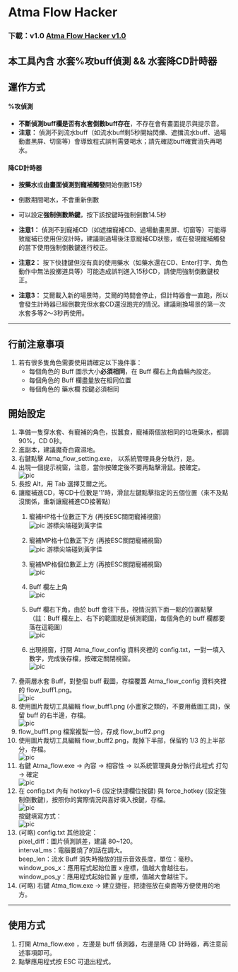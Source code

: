 # Atma Flow Hacker

### 下載：v1.0 [Atma Flow Hacker v1.0](https://github.com/Jaslayer/Atma-flow-hacker/releases/download/v1.0/Atma-flow-hacker_v1.0.zip)
## 本工具內含 水套%攻buff偵測 && 水套降CD計時器

## 運作方式
#### %攻偵測
- **不斷偵測buff欄是否有水套倒數buff存在**，不存在會有畫面提示與提示音。
- **注意：** 偵測不到流水buff（如流水buff剩5秒開始閃爍、遮擋流水buff、過場動畫黑屏、切窗等）會導致程式誤判需要喝水；請先確認buff確實消失再喝水。

#### 降CD計時器
- **按藥水**或**由畫面偵測到寵補觸發**開始倒數15秒
- 倒數期間喝水，不會重新倒數
- 可以設定**強制倒數熱鍵**，按下該按鍵時強制倒數14.5秒
- **注意1：** 偵測不到寵補CD（如遮擋寵補CD、過場動畫黑屏、切窗等）可能導致寵補已使用但沒計時，建議剛過場後注意寵補CD狀態，或在發現寵補觸發的當下使用強制倒數鍵進行校正。
    
- **注意2：** 按下快捷鍵但沒有真的使用藥水（如藥水還在CD、Enter打字、角色動作中無法投擲道具等）可能造成誤判進入15秒CD，請使用強制倒數鍵校正。
    
- **注意3：** 艾爾載入新的場景時，艾爾的時間會停止，但計時器會一直跑，所以會發生計時器已經倒數完但水套CD還沒跑完的情況。建議剛換場景的第一次水套多等2～3秒再使用。
    

---

## 行前注意事項
1. 若有很多隻角色需要使用請確定以下幾件事：
	- 每個角色的 Buff 圖示大小**必須相同**，在 Buff 欄右上角齒輪內設定。
	- 每個角色的 Buff 欄盡量放在相同位置
	- 每個角色的 藥水欄 按鍵必須相同

## 開始設定
1. 準備一隻穿水套、有寵補的角色，拔蠶食，寵補兩個放相同的垃圾藥水，都調90%，CD 0秒。
2. 進副本，建議魔奇白霧濕地。
3. 右鍵點擊 Atma_flow_setting.exe， 以系統管理員身分執行，是。
4. 出現一個提示視窗，注意，當你按確定後不要再點擊滑鼠。按確定。    
   ![pic](manual/setting_hint.png)
5. 長按 Alt，用 Tab 選擇艾爾之光。
6. 讓寵補進CD，等CD十位數是'1'時，滑鼠左鍵點擊指定的五個位置（來不及點沒關係，重新讓寵補進CD接著點）
	1. 寵補HP格十位數正下方 (再按ESC關閉寵補視窗)  
	   ![pic](manual/pet_mid1.png) 游標尖端碰到黃字佳
	2. 寵補MP格十位數正下方 (再按ESC關閉寵補視窗)  
	   ![pic](manual/pet_mid2.png) 游標尖端碰到黃字佳
	3. 寵補MP格個位數正上方 (再按ESC關閉寵補視窗)  
	   ![pic](manual/pet_mid2_2.png)
	4. Buff 欄左上角  
	   ![pic](manual/buff_1.png)
	5. Buff 欄右下角，由於 buff 會往下長，視情況抓下面一點的位置點擊（註：Buff 欄左上、右下的範圍就是偵測範圍，每個角色的 buff 欄都要落在這範圍）  
	   ![pic](manual/buff_2.png)
	   
	6. 出現視窗，打開 Atma_flow_config 資料夾裡的 config.txt，一對一填入數字，完成後存檔，按確定關閉視窗。   
	   ![pic](manual/config_setting.png)
1. 疊兩層水套 Buff，對整個 buff 截圖，存檔覆蓋 Atma_flow_config 資料夾裡的 flow_buff1.png。   
	 ![pic](manual/config_flow_buff0.png)
2. 使用圖片裁切工具編輯 flow_buff1.png (小畫家之類的，不要用截圖工具)，保留 buff 的右半邊，存檔。  
	 ![pic](manual/config_flow_buff1.png)
3. flow_buff1.png 檔案複製一份，存成 flow_buff2.png
4. 使用圖片裁切工具編輯 flow_buff2.png，裁掉下半部，保留約 1/3 的上半部分，存檔。  
    ![pic](manual/config_flow_buff2.png)
5. 右鍵 Atma_flow.exe → 內容 → 相容性 → 以系統管理員身分執行此程式 打勾 → 確定  
    ![pic](manual/administrator.png)
6. 在 config.txt 內有 hotkey1~6 (設定快捷欄位按鍵) 與 force_hotkey (設定強制倒數鍵)，按照你的實際情況與喜好填入按鍵，存檔。  
    ![pic](manual/config_hotkey.png)  
    按鍵填寫方式：  
    ![pic](manual/hotkey_name.png)
7. (可略) config.txt 其他設定：  
    pixel_diff：圖片偵測誤差，建議 80~120。  
    interval_ms：電腦要燒了的話在調大。  
    beep_len：流水 Buff 消失時撥放的提示音效長度，單位：毫秒。  
    window_pos_x：應用程式起始位置 x 座標，值越大會越往右。  
    window_pos_y：應用程式起始位置 y 座標，值越大會越往下。  
8. (可略) 右鍵 Atma_flow.exe → 建立捷徑，把捷徑放在桌面等方便使用的地方。
    
---
## 使用方式
1. 打開 Atma_flow.exe ，左邊是 buff 偵測器，右邊是降 CD 計時器，再注意前述事項即可。
2. 點擊應用程式按 ESC 可退出程式。